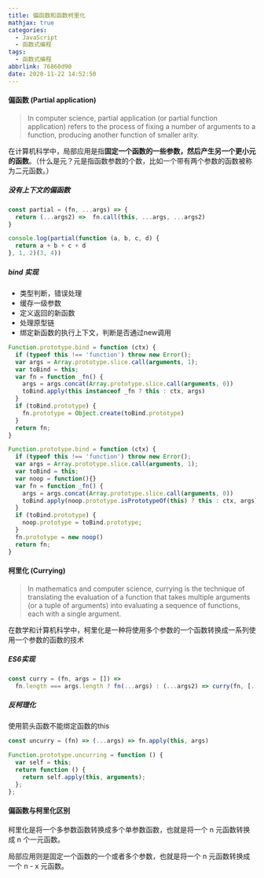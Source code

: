 ```yaml
---
title: 偏函数和函数柯里化
mathjax: true
categories:
  - JavaScript
  - 函数式编程
tags:
  - 函数式编程
abbrlink: 76860d90
date: 2020-11-22 14:52:50
---
```



#### 偏函数 (Partial application) 

> In computer science, partial application (or partial function application) refers to the process of fixing a number of arguments to a function, producing another function of smaller arity.

在计算机科学中，局部应用是指**固定一个函数的一些参数，然后产生另一个更小元的函数**。（什么是元？元是指函数参数的个数，比如一个带有两个参数的函数被称为二元函数。）

##### 没有上下文的偏函数

```javascript
const partial = (fn, ...args) => {
  return (...args2) =>  fn.call(this, ...args, ...args2)
}

console.log(partial(function (a, b, c, d) {
  return a + b + c + d
}, 1, 2)(3, 4))
```

##### bind 实现

+ 类型判断，错误处理
+ 缓存一级参数
+ 定义返回的新函数
+ 处理原型链
+ 绑定新函数的执行上下文，判断是否通过new调用

```javascript
Function.prototype.bind = function (ctx) {
  if (typeof this !== 'function') throw new Error();
  var args = Array.prototype.slice.call(arguments, 1);
  var toBind = this;
  var fn = function _fn() {
    args = args.concat(Array.prototype.slice.call(arguments, 0))
    toBind.apply(this instanceof _fn ? this : ctx, args)
  }
  if (toBind.prototype) {
    fn.prototype = Object.create(toBind.prototype)
  }
  return fn;
}
```

```javascript
Function.prototype.bind = function (ctx) {
  if (typeof this !== 'function') throw new Error();
  var args = Array.prototype.slice.call(arguments, 1);
  var toBind = this;
  var noop = function(){}
  var fn = function _fn() {
    args = args.concat(Array.prototype.slice.call(arguments, 0))
    toBind.apply(noop.prototype.isPrototypeOf(this) ? this : ctx, args)
  }
  if (toBind.prototype) {
    noop.prototype = toBind.prototype;
  }
  fn.prototype = new noop()
  return fn;
}
```

#### 柯里化 (Currying)

> In mathematics and computer science, currying is the technique of translating the evaluation of a function that takes multiple arguments (or a tuple of arguments) into evaluating a sequence of functions, each with a single argument.

在数学和计算机科学中，柯里化是一种将使用多个参数的一个函数转换成一系列使用一个参数的函数的技术

##### ES6实现

```javascript
const curry = (fn, args = []) =>
  fn.length === args.length ? fn(...args) : (...args2) => curry(fn, [...args, ...args2])
```

##### 反柯理化

使用箭头函数不能绑定函数的this
```javascript
const uncurry = (fn) => (...args) => fn.apply(this, args)
```

```javascript
Function.prototype.uncurring = function () {
  var self = this;
  return function () {
    return self.apply(this, arguments);
  };
};
```

#### 偏函数与柯里化区别

柯里化是将一个多参数函数转换成多个单参数函数，也就是将一个 n 元函数转换成 n 个一元函数。

局部应用则是固定一个函数的一个或者多个参数，也就是将一个 n 元函数转换成一个 n - x 元函数。

